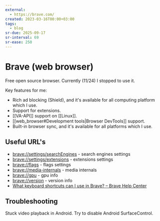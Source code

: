 ```yaml
---
external:
  - https://brave.com/
created: 2023-03-16T00:00+03:00
tags:
  - blog
sr-due: 2025-09-17
sr-interval: 69
sr-ease: 250
---
```


# Brave (web browser)

Free open source browser. Currently (11/24) I stopped to use it.

Key features for me:

- Rich ad blocking (Shield), and it's available for all computing platform which
  I use.
- Support for extensions.
- [[VA-API]] support on [[Linux]].
- [[web_browser#Development tools|Browser DevTools]] support.
- Built-in browser sync, and it's available for all platforms which I use.

## Useful URL's

- [brave://settings/searchEngines](brave://settings/searchEngines) - search
  engines settings
- [brave://settings/extensions](brave://settings/extensions) - extensions
  settings
- [brave://flags](brave://flags) - flags settings
- [brave://media-internals](brave://media-internals) - media internals
- [brave://gpu](brave://gpu) - gpu info
- [brave://version](brave://version) - version info
- [What keyboard shortcuts can I use in Brave? – Brave Help Center](https://support.brave.com/hc/en-us/articles/360032272171-What-keyboard-shortcuts-can-I-use-in-Brave-)

## Troubleshooting

Stuck video playback in Android. Try to disable Android SurfaceControl.
